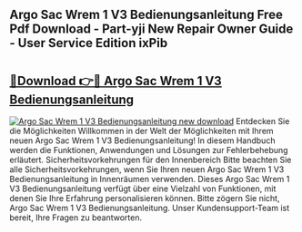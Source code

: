 ## Argo Sac Wrem 1 V3 Bedienungsanleitung Free Pdf Download - Part-yji New Repair Owner Guide - User Service Edition ixPib

# <h2><a href="http://df1vg2d.blite.top/?on=Argo+Sac+Wrem+1+V3+Bedienungsanleitung">🔗Download 👉🔴 Argo Sac Wrem 1 V3 Bedienungsanleitung</a></h2>

[![Argo Sac Wrem 1 V3 Bedienungsanleitung new download](https://i.imgur.com/lujVjoI.png)](http://df1vg2d.blite.top/?on=Argo+Sac+Wrem+1+V3+Bedienungsanleitung)
Entdecken Sie die Möglichkeiten Willkommen in der Welt der Möglichkeiten mit Ihrem neuen Argo Sac Wrem 1 V3 Bedienungsanleitung! In diesem Handbuch werden die Funktionen, Anwendungen und Lösungen zur Fehlerbehebung erläutert. Sicherheitsvorkehrungen für den Innenbereich Bitte beachten Sie alle Sicherheitsvorkehrungen, wenn Sie Ihren neuen Argo Sac Wrem 1 V3 Bedienungsanleitung in Innenräumen verwenden. Dieses Argo Sac Wrem 1 V3 Bedienungsanleitung verfügt über eine Vielzahl von Funktionen, mit denen Sie Ihre Erfahrung personalisieren können. Bitte zögern Sie nicht, Argo Sac Wrem 1 V3 Bedienungsanleitung. Unser Kundensupport-Team ist bereit, Ihre Fragen zu beantworten.
